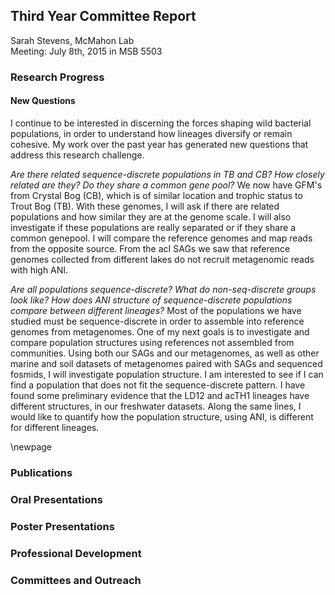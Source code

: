 ## Third Year Committee Report
Sarah Stevens, McMahon Lab  
Meeting: July 8th, 2015 in MSB 5503

### Research Progress
  <!--- Something about the gene patterns through time and coverage differences ?? -->  

#### New Questions
I continue to be interested in discerning the forces shaping wild bacterial populations, in order to understand how lineages diversify or remain cohesive. My work over the past year has generated new questions that address this research challenge.  

*Are there related sequence-discrete populations in TB and CB?  How closely related are they?  Do they share a common gene pool?* We now have GFM's from Crystal Bog (CB), which is of similar location and trophic status to Trout Bog (TB).  With these genomes, I will ask if there are related populations and how similar they are at the genome scale.  I will also investigate if these populations are really separated or if they share a common genepool.  I will compare the reference genomes and map reads from the opposite source.  From the acI SAGs we saw that reference genomes collected from different lakes do not recruit metagenomic reads with high ANI.

*Are all populations sequence-discrete?  What do non-seq-discrete groups look like? How does ANI structure of sequence-discrete populations compare between different lineages?* Most of the populations we have studied must be sequence-discrete in order to assemble into reference genomes from metagenomes.  One of my next goals is to investigate and compare population structures using references not assembled from communities.  Using both our SAGs and our metagenomes, as well as other marine and soil datasets of metagenomes paired with SAGs and sequenced fosmids, I will investigate population structure.  I am interested to see if I can find a population that does not fit the sequence-discrete pattern.  I have found some preliminary evidence that the LD12 and acTH1 lineages have different structures, in our freshwater datasets.  Along the same lines, I would like to quantify how the population structure, using ANI, is different for different lineages.

\newpage

### Publications


### Oral Presentations


### Poster Presentations

### Professional Development


### Committees and Outreach

